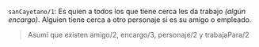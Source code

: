 `sanCayetano/1`:  Es quien a todos los que tiene cerca les da trabajo _(algún encargo)_.
Alguien tiene cerca a otro personaje si es su amigo o empleado.

> Asumí que existen amigo/2, encargo/3, personaje/2 y trabajaPara/2
